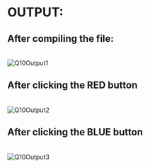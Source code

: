 # OUTPUT:
## After compiling the file:
<br> ![Q10Output1](https://user-images.githubusercontent.com/68191677/126540236-8f49b9ad-72a7-4bc6-8c81-cdae3eaa4e29.png)
</br>
## After clicking the RED button
<br> ![Q10Output2](https://user-images.githubusercontent.com/68191677/126540267-5433fc95-0ddb-47ad-84bb-6bc6903a58c3.png)
</br>
## After clicking the BLUE button
<br> ![Q10Output3](https://user-images.githubusercontent.com/68191677/126540286-726dc5c0-d2f3-48de-a63d-b1e43b9e6b20.png)
</br>
